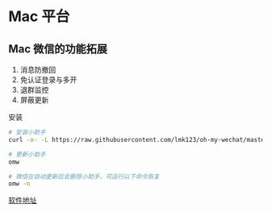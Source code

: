 # Mac 平台

## Mac 微信的功能拓展

1. 消息防撤回
2. 免认证登录与多开
3. 退群监控
4. 屏蔽更新

安装

```sh
# 安装小助手
curl -o- -L https://raw.githubusercontent.com/lmk123/oh-my-wechat/master/install.sh | bash -s

# 更新小助手
omw

# 微信在自动更新后会删除小助手，可运行以下命令恢复
omw -n
```

[软件地址](https://github.com/MustangYM/WeChatExtension-ForMac)
